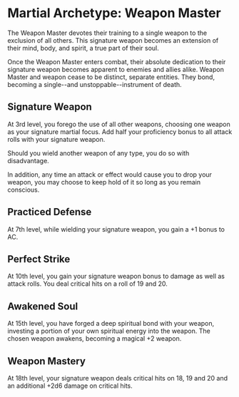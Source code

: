 # Martial Archetype: Weapon Master
The Weapon Master devotes their training to a single weapon to the exclusion of all others. This signature weapon becomes an extension of their mind, body, and spirit, a true part of their soul.

Once the Weapon Master enters combat, their absolute dedication to their signature weapon becomes apparent to enemies and allies alike. Weapon Master and weapon cease to be distinct, separate entities. They bond, becoming a single--and unstoppable--instrument of death.

## Signature Weapon
At 3rd level, you forego the use of all other weapons, choosing one weapon as your signature martial focus. Add half your proficiency bonus to all attack rolls with your signature weapon.

Should you wield another weapon of any type, you do so with disadvantage.

In addition, any time an attack or effect would cause you to drop your weapon, you may choose to keep hold of it so long as you remain conscious.

## Practiced Defense
At 7th level, while wielding your signature weapon, you gain a +1 bonus to AC. 

## Perfect Strike
At 10th level, you gain your signature weapon bonus to damage as well as attack rolls. You deal critical hits on a roll of 19 and 20.

## Awakened Soul
At 15th level, you have forged a deep spiritual bond with your weapon, investing a portion of your own spiritual energy into the weapon. The chosen weapon awakens, becoming a magical +2 weapon.

## Weapon Mastery
At 18th level, your signature weapon deals critical hits on 18, 19 and 20 and an additional +2d6 damage on critical hits. 
